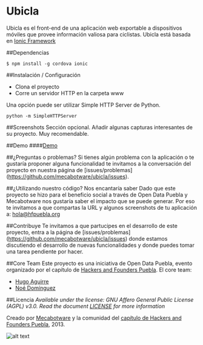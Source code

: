 Ubicla
======

Ubicla es el front-end de una aplicación web exportable a dispositivos móviles que provee información valiosa para ciclistas.
Ubicla está basada en [Ionic Framework](http://ionicframework.com/)

##Dependencias

```
$ npm install -g cordova ionic
```

##Instalación / Configuración 
- Clona el proyecto 
- Corre un servidor HTTP en la carpeta www

Una opción puede ser utilizar  Simple HTTP Server de Python.

```
python -m SimpleHTTPServer

```

##Screenshots
Sección opcional. Añadir algunas capturas interesantes de su proyecto. Muy recomendable.

##Demo
####[Demo](http://mecabotware.github.io/Ubicla)

##¿Preguntas o problemas? 
Si tienes algún problema con la aplicación o te gustaría proponer alguna funcionalidad te invitamos a la conversación del proyecto en nuestra 
página de [issues/problemas] (https://github.com/mecabotware/ubicla/issues). 

##¿Utilizando nuestro código? Nos encantaría saber 
Dado que este proyecto se hizo para el beneficio social a través de Open Data Puebla y Mecabotware nos gustaría saber el impacto que se puede generar.
Por eso te invitamos a que compartas la URL y algunos screenshots de tu aplicación a: <hola@hfpuebla.org>

##Contribuye
Te invitamos a que partucipes en el desarrollo de este proyecto, entra a la página de [issues/problemas] (https://github.com/mecabotware/ubicla/issues)
donde estamos discutiendo el desarrollo de nuevas funcionalidades y donde puedes tomar una tarea pendiente por hacer.

##Core Team
Este proyecto es una iniciativa de Open Data Puebla, evento organizado por el capítulo de [Hackers and Founders Puebla](http://www.hfpuebla.org).
El core team:
- [Hugo Aguirre](https://github.com/bul-ikana)
- [Noé Domínguez](https://github.com/poguez)

##Licencia
_Available under the license: GNU Affero General Public License (AGPL) v3.0. Read the document [LICENSE](/LICENSE) for more information_

Creado por [Mecabotware](http://www.codeandomexico.org) y la comunidad del [capítulo de Hackers and Founders Puebla](http://www.hfpuebla.org), 2013.

![alt text](http://hfpuebla.org/logo-small.png "Hackers and Founders Puebla")
